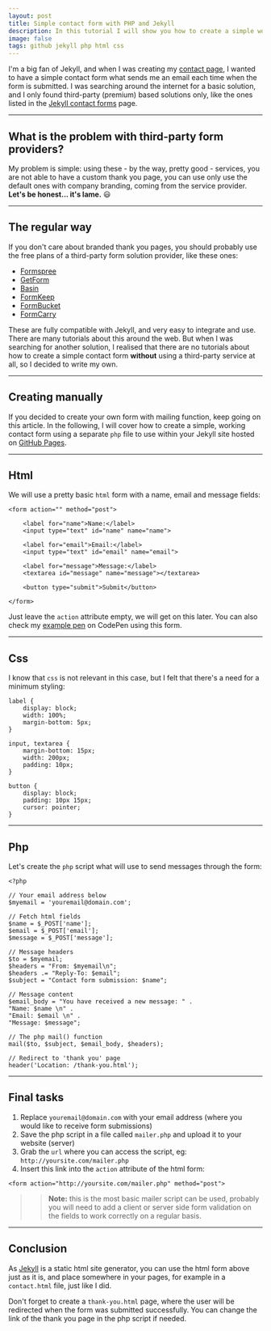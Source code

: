 ```yaml
---
layout: post
title: Simple contact form with PHP and Jekyll
description: In this tutorial I will show you how to create a simple working contact form with pure Jekyll and PHP for free, without using a third-party service.
image: false
tags: github jekyll php html css
---
```


I'm a big fan of Jekyll, and when I was creating my [contact page](https://eriktailor.github.io/contact.html), I wanted to have a simple contact form what sends me an email each time when the form is submitted. I was searching around the internet for a basic solution, and I only found third-party (premium) based solutions only, like the ones listed in the [Jekyll contact forms](https://jekyllthemes.io/resources/jekyll-contact-forms) page.

---

## What is the problem with third-party form providers?

My problem is simple: using these - by the way, pretty good - services, you are not able to have a custom thank you page, you can use only use the default ones with company branding, coming from the service provider. **Let's be honest... it's lame.** 😃

---

## The regular way

If you don't care about branded thank you pages, you should probably use the free plans of a third-party form solution provider, like these ones:

-   [Formspree](https://formspree.io/create/jekyllthemes)
-   [GetForm](https://getform.io/)
-   [Basin](https://usebasin.com/)
-   [FormKeep](https://formkeep.com/)
-   [FormBucket](https://www.formbucket.com/)
-   [FormCarry](https://formcarry.com/)

These are fully compatible with Jekyll, and very easy to integrate and use. There are many tutorials about this around the web. But when I was searching for another solution, I realised that there are no tutorials about how to create a simple contact form **without** using a third-party service at all, so I decided to write my own.

---

## Creating manually

If you decided to create your own form with mailing function, keep going on this article. In the following, I will cover how to create a simple, working contact form using a separate `php` file to use within your Jekyll site hosted on [GitHub Pages](https://pages.github.com/).

---

## Html

We will use a pretty basic `html` form with a name, email and message fields:

```other
<form action="" method="post">

	<label for="name">Name:</label>
	<input type="text" id="name" name="name">

	<label for="email">Email:</label>
	<input type="text" id="email" name="email">

	<label for="message">Message:</label>
	<textarea id="message" name="message"></textarea>

	<button type="submit">Submit</button>

</form>
```

Just leave the `action` attribute empty, we will get on this later. You can also check my [example pen](https://codepen.io/eriktailor/pen/xxpWLRd) on CodePen using this form.

---

## Css

I know that `css` is not relevant in this case, but I felt that there's a need for a minimum styling:

```other
label {
	display: block;
	width: 100%;
	margin-bottom: 5px;
}

input, textarea {
	margin-bottom: 15px;
	width: 200px;
	padding: 10px;
}

button {
	display: block;
	padding: 10px 15px;
	cursor: pointer;
}
```

---

## Php

Let's create the `php` script what will use to send messages through the form:

```other
<?php

// Your email address below
$myemail = 'youremail@domain.com';

// Fetch html fields
$name = $_POST['name'];
$email = $_POST['email'];
$message = $_POST['message'];

// Message headers
$to = $myemail;
$headers = "From: $myemail\n";
$headers .= "Reply-To: $email";
$subject = "Contact form submission: $name";

// Message content
$email_body = "You have received a new message: " .
"Name: $name \n" .
"Email: $email \n" .
"Message: $message";

// The php mail() function
mail($to, $subject, $email_body, $headers);

// Redirect to 'thank you' page
header('Location: /thank-you.html');
```

---

## Final tasks

1. Replace `youremail@domain.com` with your email address (where you would like to receive form submissions)
2. Save the php script in a file called `mailer.php` and upload it to your website (server)
3. Grab the `url` where you can access the script, eg: `http://yoursite.com/mailer.php`
4. Insert this link into the `action` attribute of the html form:

```other
<form action="http://yoursite.com/mailer.php" method="post">
```

> > **Note:** this is the most basic mailer script can be used, probably you will need to add a client or server side form validation on the fields to work correctly on a regular basis.

---

## Conclusion

As [Jekyll](https://jekyllrb.com/) is a static html site generator, you can use the html form above just as it is, and place somewhere in your pages, for example in a `contact.html` file, just like I did.

Don't forget to create a `thank-you.html` page, where the user will be redirected when the form was submitted successfully. You can change the link of the thank you page in the php script if needed.

